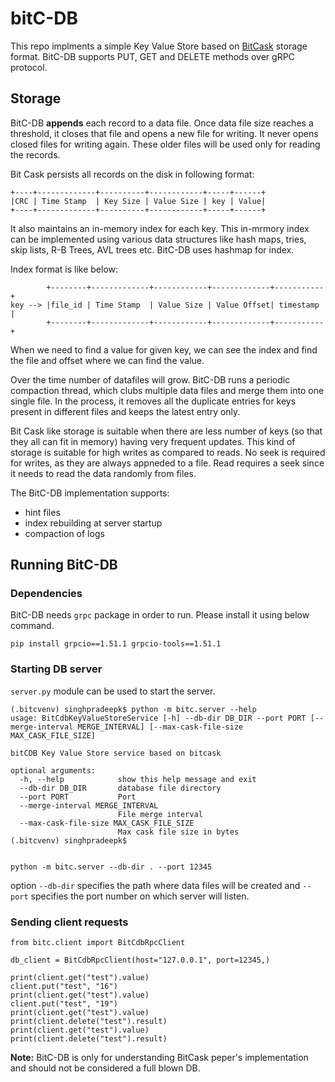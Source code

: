 # bitC-DB

This repo implments a simple Key Value Store based on [BitCask](https://riak.com/assets/bitcask-intro.pdf) storage format.
BitC-DB supports PUT, GET and DELETE methods over gRPC protocol.

## Storage

BitC-DB **appends** each record to a data file. Once data file size reaches a threshold, it closes that
file and opens a new file for writing. It never opens closed files for writing again. These older files
will be used  only for reading the records.

Bit Cask persists all records on the disk in following format:
```
+----+-------------+----------+------------+-----+------+
|CRC | Time Stamp  | Key Size | Value Size | key | Value|
+----+-------------+----------+------------+-----+------+
```
It also maintains an in-memory index for each key. This in-mrmory index can be implemented using various
data structures like hash maps, tries, skip lists, R-B Trees, AVL trees etc. BitC-DB uses hashmap for index.

Index format is like below:

```
        +--------+-------------+------------+-------------+-----------+
key --> |file_id | Time Stamp  | Value Size | Value Offset| timestamp |
        +--------+-------------+------------+-------------+-----------+
```

When we need to find a value for given key, we can see the index and find the file and offset where we can find the value.

Over the time number of datafiles will grow. BitC-DB runs a periodic compaction thread, which clubs multiple data files and merge them
into one single file. In the process, it removes all the duplicate entries for keys present in different files and keeps the latest entry only.

Bit Cask like storage is suitable when there are less number of keys (so that they all can fit in memory) having very frequent updates.
This kind of storage is suitable for high writes as compared to reads. No seek is required for writes, as they are always appneded to a file.
Read requires a seek since it needs to read the data randomly from files.

The BitC-DB implementation supports:

* hint files
* index rebuilding at server startup
* compaction of logs

## Running BitC-DB

### Dependencies
BitC-DB needs `grpc` package in order to run. Please install it using below command.

`pip install grpcio==1.51.1 grpcio-tools==1.51.1`


### Starting DB server
`server.py` module can be used to start the server.

```
(.bitcvenv) singhpradeepk$ python -m bitc.server --help
usage: BitCdbKeyValueStoreService [-h] --db-dir DB_DIR --port PORT [--merge-interval MERGE_INTERVAL] [--max-cask-file-size MAX_CASK_FILE_SIZE]

bitCDB Key Value Store service based on bitcask

optional arguments:
  -h, --help            show this help message and exit
  --db-dir DB_DIR       database file directory
  --port PORT           Port
  --merge-interval MERGE_INTERVAL
                        File merge interval
  --max-cask-file-size MAX_CASK_FILE_SIZE
                        Max cask file size in bytes
(.bitcvenv) singhpradeepk$ 


python -m bitc.server --db-dir . --port 12345
```
option `--db-dir` specifies the path where data files will be created and `--port` specifies the port number on which server will listen.

### Sending client requests
```
from bitc.client import BitCdbRpcClient

db_client = BitCdbRpcClient(host="127.0.0.1", port=12345,)

print(client.get("test").value)
client.put("test", "16")
print(client.get("test").value)
client.put("test", "19")
print(client.get("test").value)
print(client.delete("test").result)
print(client.get("test").value)
print(client.delete("test").result)
```


**Note:** BitC-DB is only for understanding BitCask peper's implementation and should not be considered a full blown DB.



